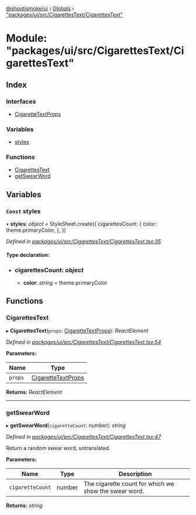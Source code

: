 [@shootismoke/ui](../README.md) › [Globals](../globals.md) › ["packages/ui/src/CigarettesText/CigarettesText"](_packages_ui_src_cigarettestext_cigarettestext_.md)

# Module: "packages/ui/src/CigarettesText/CigarettesText"

## Index

### Interfaces

* [CigaretteTextProps](../interfaces/_packages_ui_src_cigarettestext_cigarettestext_.cigarettetextprops.md)

### Variables

* [styles](_packages_ui_src_cigarettestext_cigarettestext_.md#const-styles)

### Functions

* [CigarettesText](_packages_ui_src_cigarettestext_cigarettestext_.md#cigarettestext)
* [getSwearWord](_packages_ui_src_cigarettestext_cigarettestext_.md#getswearword)

## Variables

### `Const` styles

• **styles**: *object* = StyleSheet.create({
	cigarettesCount: {
		color: theme.primaryColor,
	},
})

*Defined in [packages/ui/src/CigarettesText/CigarettesText.tsx:35](https://github.com/shootismoke/common/blob/af8195a/packages/ui/src/CigarettesText/CigarettesText.tsx#L35)*

#### Type declaration:

* ### **cigarettesCount**: *object*

  * **color**: *string* = theme.primaryColor

## Functions

###  CigarettesText

▸ **CigarettesText**(`props`: [CigaretteTextProps](../interfaces/_packages_ui_src_cigarettestext_cigarettestext_.cigarettetextprops.md)): *ReactElement*

*Defined in [packages/ui/src/CigarettesText/CigarettesText.tsx:54](https://github.com/shootismoke/common/blob/af8195a/packages/ui/src/CigarettesText/CigarettesText.tsx#L54)*

**Parameters:**

Name | Type |
------ | ------ |
`props` | [CigaretteTextProps](../interfaces/_packages_ui_src_cigarettestext_cigarettestext_.cigarettetextprops.md) |

**Returns:** *ReactElement*

___

###  getSwearWord

▸ **getSwearWord**(`cigaretteCount`: number): *string*

*Defined in [packages/ui/src/CigarettesText/CigarettesText.tsx:47](https://github.com/shootismoke/common/blob/af8195a/packages/ui/src/CigarettesText/CigarettesText.tsx#L47)*

Return a random swear word, untranslated.

**Parameters:**

Name | Type | Description |
------ | ------ | ------ |
`cigaretteCount` | number | The cigarette count for which we show the swear word.  |

**Returns:** *string*
